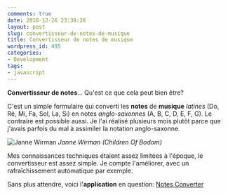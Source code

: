 ```yaml
---
comments: true
date: 2010-12-26 23:38:28
layout: post
slug: convertisseur-de-notes-de-musique
title: Convertisseur de notes de musique
wordpress_id: 495
categories:
- Development
tags:
- javascript
---
```


**Convertisseur de notes**... Qu'est ce que cela peut bien être?

C'est un simple formulaire qui converti les **notes** de **musique** _latines_ (Do, Ré, Mi, Fa, Sol, La, Si) en notes _anglo-saxonnes_ (A, B, C, D, E, F, G). Le contraire est possible aussi. Je l'ai réalisé plusieurs mois plutôt parce que j'avais parfois du mal à assimiler la notation anglo-saxonne.



![Janne Wirman](/wp-content/images/notes-converter-janne-wirman.jpg)
_Janne Wirman (Children Of Bodom)_



Mes connaissances techniques étaient assez limitées à l'époque, le convertisseur est assez simple.
Je compte l'améliorer, avec un rafraîchissement automatique par exemple.

Sans plus attendre, voici l'**application** en question: [Notes Converter](http://www.dinduks.com/notes-converter/)
